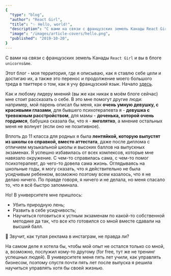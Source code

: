 ```yaml
---
{
  "type": "blog",
  "author": "React Girl",
  "title": "✨ Hello, world!",
  "description": "C вами на связи с французских земель Канады React Girl и вы в блоге unicorns&me.",
  "image": "/images/article-covers/hello.png",
  "published": "2019-10-20",
}
---
```


C вами на связи с французских земель Канады `React Girl` и вы в блоге `unicorns&me`.

Этот блог - моя территория, где я описываю, как я ставлю себе цели и достигаю их, а также это перенос и продолжение моего большого треда в твиттере о том, как я учу французский язык. Начало [здесь](https://twitter.com/react_girl/status/1154015164884279296).

Как и любому лидеру мнений (вы же как никак в моём блоге сейчас) мне стоит рассказать о себе. В это мне помогут другие люди: например, мой парень описал бы меня, как **очень умную девушку, с красивыми глазами**, для бывшего психотерапевта я - **девушка с тревожным расстройством**, для мамы - **доченька, которой очень гордимся**, бабушка сказала бы, что я - **янголятко**, а мнение остальных меня не волнует (если оно не позитивное).

Вплоть до 11 класса для родных я была **лентяйкой, которую выпустят из школы со справкой, вместо аттестата**, даже после диплома с отличием музыкальной школы и высоких баллов на выпускных экзаменах. Я успешно избавилась от всех комлексов, которые мне навязало окружение. С чем-то справилась сама, с чем-то помог психотерапевт, до чего-то довела сама жизнь. Оглядываясь на школьные годы, я могу сказать, что я действительно не была усидчивым ребенком, возможно поэтому всем казалось, что я не делаю ничего.
По правде говоря, я ничего и не делала, но меня спасало то, что я всё быстро запоминала.

Но! В университете мне пришлось:

- Убить природную лень;
- Развить в себе усидчивость;
- Научиться готовиться к устным экзаменам по какой-то собственной методике да так, что все кто готовился со мной вместе сдавали на высший балл.

💞 Звучит, как тупая реклама в инстаграм, не правда ли?

На самом деле я хотела бы, чтобы мой опыт не остался только со мной, а, возможно, послужил кому-то другому (for free, тут же не тренинг успешных людей). В университете меня пять лет учили, как управлять бизнесом, поэтому спустя почти пять лет после выпуска я решила научиться управлять хотя бы своей жизнью.
